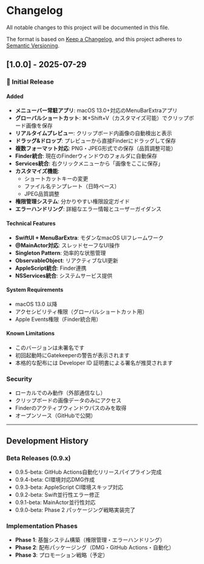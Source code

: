 # Changelog

All notable changes to this project will be documented in this file.

The format is based on [Keep a Changelog](https://keepachangelog.com/en/1.0.0/),
and this project adheres to [Semantic Versioning](https://semver.org/spec/v2.0.0.html).

## [1.0.0] - 2025-07-29

### 🎉 Initial Release

#### Added
- **メニューバー常駐アプリ**: macOS 13.0+対応のMenuBarExtraアプリ
- **グローバルショートカット**: ⌘+Shift+V（カスタマイズ可能）でクリップボード画像を保存
- **リアルタイムプレビュー**: クリップボード内画像の自動検出と表示
- **ドラッグ&ドロップ**: プレビューから直接Finderにドラッグして保存
- **複数フォーマット対応**: PNG・JPEG形式での保存（品質調整可能）
- **Finder統合**: 現在のFinderウィンドウのフォルダに自動保存
- **Services統合**: 右クリックメニューから「画像をここに保存」
- **カスタマイズ機能**:
  - ショートカットキーの変更
  - ファイル名テンプレート（日時ベース）
  - JPEG品質調整
- **権限管理システム**: 分かりやすい権限設定ガイド
- **エラーハンドリング**: 詳細なエラー情報とユーザーガイダンス

#### Technical Features
- **SwiftUI + MenuBarExtra**: モダンなmacOS UIフレームワーク
- **@MainActor対応**: スレッドセーフなUI操作
- **Singleton Pattern**: 効率的な状態管理
- **ObservableObject**: リアクティブなUI更新
- **AppleScript統合**: Finder連携
- **NSServices統合**: システムサービス提供

#### System Requirements
- macOS 13.0 以降
- アクセシビリティ権限（グローバルショートカット用）
- Apple Events権限（Finder統合用）

#### Known Limitations
- このバージョンは未署名です
- 初回起動時にGatekeeperの警告が表示されます
- 本格的な配布には Developer ID 証明書による署名が推奨されます

### Security
- ローカルでのみ動作（外部通信なし）
- クリップボードの画像データのみにアクセス
- Finderのアクティブウィンドウパスのみを取得
- オープンソース（GitHubで公開）

---

## Development History

### Beta Releases (0.9.x)
- 0.9.5-beta: GitHub Actions自動化リリースパイプライン完成
- 0.9.4-beta: CI環境対応DMG作成
- 0.9.3-beta: AppleScript CI環境スキップ対応
- 0.9.2-beta: Swift並行性エラー修正
- 0.9.1-beta: MainActor並行性対応
- 0.9.0-beta: Phase 2 パッケージング戦略実装完了

### Implementation Phases
- **Phase 1**: 基盤システム構築（権限管理・エラーハンドリング）
- **Phase 2**: 配布パッケージング（DMG・GitHub Actions・自動化）
- **Phase 3**: プロモーション戦略（予定）